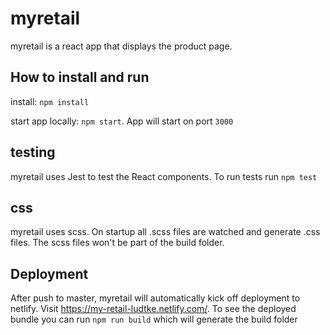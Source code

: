 # myretail
myretail is a react app that displays the product page.

## How to install and run
install: `npm install`

start app locally: `npm start`. App will start on port `3000`

## testing
myretail uses Jest to test the React components. To run tests run `npm test`

## css
myretail uses scss. On startup all .scss files are watched and generate .css files. The scss files won't be part of the build folder.

## Deployment
After push to master, myretail will automatically kick off deployment to netlify. Visit https://my-retail-ludtke.netlify.com/.
To see the deployed bundle you can run `npm run build` which will generate the build folder
